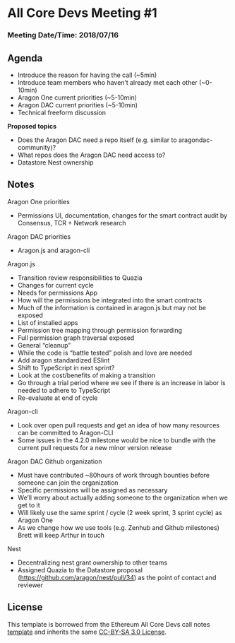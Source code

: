 # All Core Devs Meeting #1
### Meeting Date/Time: 2018/07/16

## Agenda
- Introduce the reason for having the call (~5min)
- Introduce team members who haven’t already met each other (~0-10min)
- Aragon One current priorities (~5-10min)
- Aragon DAC current priorities (~5-10min)
- Technical freeform discussion

**Proposed topics**
- Does the Aragon DAC need a repo itself (e.g. similar to aragondac-community)?
- What repos does the Aragon DAC need access to?
- Datastore Nest ownership

## Notes

Aragon One priorities
- Permissions UI, documentation, changes for the smart contract audit by Consensus, TCR + Network research

Aragon DAC priorities
- Aragon.js and aragon-cli

Aragon.js
- Transition review responsibilities to Quazia
- Changes for current cycle
- Needs for permissions App
- How will the permissions be integrated into the smart contracts
- Much of the information is contained in aragon.js but may not be exposed
- List of installed apps
- Permission tree mapping through permission forwarding
- Full permission graph traversal exposed
- General “cleanup”
- While the code is “battle tested” polish and love are needed
- Add aragon standardized ESlint
- Shift to TypeScript in next sprint?
- Look at the cost/benefits of making a transition
- Go through a trial period where we see if there is an increase in labor is needed to adhere to TypeScript
- Re-evaluate at end of cycle

Aragon-cli
- Look over open pull requests and get an idea of how many resources can be committed to Aragon-CLI
- Some issues in the 4.2.0 milestone would be nice to bundle with the current pull requests for a new minor version release

Aragon DAC Github organization
- Must have contributed ~80hours of work through bounties before someone can join the organization
- Specific permissions will be assigned as necessary
- We’ll worry about actually adding someone to the organization when we get to it
- Will likely use the same sprint / cycle (2 week sprint, 3 sprint cycle) as Aragon One
- As we change how we use tools (e.g. Zenhub and Github milestones) Brett will keep Arthur in touch

Nest
- Decentralizing nest grant ownership to other teams
- Assigned Quazia to the Datastore proposal (https://github.com/aragon/nest/pull/34) as the point of contact and reviewer

## License
This template is borrowed from the Ethereum All Core Devs call notes [template](https://github.com/ethereum/pm/blob/master/All%20Core%20Devs%20Meetings/Meeting%20Template.md) and inherits the same [CC-BY-SA 3.0 License](https://github.com/ethereum/pm/blob/master/LICENSE).
